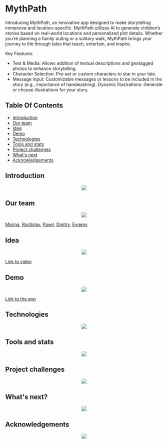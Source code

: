 # MythPath

Introducing MythPath, an innovative app designed to make storytelling immersive and location-specific. MythPath utilizes AI to generate children’s stories based on real-world locations and personalized plot details. Whether you’re planning a family outing or a solitary walk, MythPath brings your journey to life through tales that teach, entertain, and inspire.

Key Features:

- Text & Media: Allows addition of textual descriptions and geotagged photos to enhance storytelling.
- Character Selection: Pre-set or custom characters to star in your tale.
- Message Input: Customizable messages or lessons to be included in the story (e.g., importance of handwashing).
  Dynamic Illustrations: Generate or choose illustrations for your story.

## Table Of Contents

- [Introduction](#intro)
- [Our team](#team)
- [Idea](#idea)
- [Demo](#demo)
- [Technologies](#technologies)
- [Tools and stats](#tools)
- [Project challenges](#challenges)
- [What's next](#plans)
- [Acknowledgements](#acknowledgements)

<a name="intro"></a>

## Introduction

<p align="center">
    <img src="assets/img/slides/slide1.png"/>
</p>

<a name="team"></a>

## Our team

<p align="center">
    <img src="assets/img/slides/slide2.png"/>
</p>

[Marina](https://github.com/Aelmorka), [Rostislav](https://github.com/rostrskv), [Pavel](https://github.com/kondratovicz), [Dmitry](https://github.com/URBi1), [Evgeny](https://github.com/evgenynefedov)

<a name="idea"></a>

## Idea

<p align="center">
    <a href="https://drive.google.com/file/d/1Ahr2Pj2o-vF7Jl9JDTe_yEwH0LOkqJAZ/view?resourcekey&usp=slides_web">
        <img src="assets/img/slides/slide3.png"/>
    </a>
</p>

[Link to video](https://drive.google.com/file/d/1Ahr2Pj2o-vF7Jl9JDTe_yEwH0LOkqJAZ/view?resourcekey&usp=slides_web)

<a name="demo"></a>

## Demo

<p align="center">
    <img src="assets/img/slides/slide4.png"/>
</p>

[Link to the app](https://mythpath.xyz)

<a name="technologies"></a>

## Technologies

<p align="center">
    <img src="assets/img/slides/slide5.png"/>
</p>

<a name="tools"></a>

## Tools and stats

<p align="center">
    <img src="assets/img/slides/slide6.png"/>
</p>

<a name="challenges"></a>

## Project challenges

<p align="center">
    <img src="assets/img/slides/slide7.png"/>
</p>

<a name="plans"></a>

## What's next?

<p align="center">
    <img src="assets/img/slides/slide8.png"/>
</p>

<a name="acknowledgements"></a>

## Acknowledgements

<p align="center">
    <img src="assets/img/slides/slide9.png"/>
</p>
